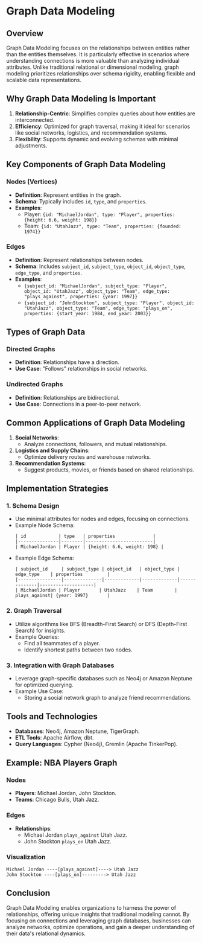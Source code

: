 # Graph Data Modeling

## Overview

Graph Data Modeling focuses on the relationships between entities rather than the entities themselves. It is particularly effective in scenarios where understanding connections is more valuable than analyzing individual attributes. Unlike traditional relational or dimensional modeling, graph modeling prioritizes relationships over schema rigidity, enabling flexible and scalable data representations.

## Why Graph Data Modeling Is Important

1. **Relationship-Centric**: Simplifies complex queries about how entities are interconnected.
2. **Efficiency**: Optimized for graph traversal, making it ideal for scenarios like social networks, logistics, and recommendation systems.
3. **Flexibility**: Supports dynamic and evolving schemas with minimal adjustments.

## Key Components of Graph Data Modeling

### Nodes (Vertices)
- **Definition**: Represent entities in the graph.
- **Schema**: Typically includes `id`, `type`, and `properties`.
- **Examples**:
  - Player: `{id: "MichaelJordan", type: "Player", properties: {height: 6.6, weight: 198}}`
  - Team: `{id: "UtahJazz", type: "Team", properties: {founded: 1974}}`

### Edges
- **Definition**: Represent relationships between nodes.
- **Schema**: Includes `subject_id`, `subject_type`, `object_id`, `object_type`, `edge_type`, and `properties`.
- **Examples**:
  - `{subject_id: "MichaelJordan", subject_type: "Player", object_id: "UtahJazz", object_type: "Team", edge_type: "plays_against", properties: {year: 1997}}`
  - `{subject_id: "JohnStockton", subject_type: "Player", object_id: "UtahJazz", object_type: "Team", edge_type: "plays_on", properties: {start_year: 1984, end_year: 2003}}`

## Types of Graph Data

### Directed Graphs
- **Definition**: Relationships have a direction.
- **Use Case**: "Follows" relationships in social networks.

### Undirected Graphs
- **Definition**: Relationships are bidirectional.
- **Use Case**: Connections in a peer-to-peer network.

## Common Applications of Graph Data Modeling

1. **Social Networks**:
   - Analyze connections, followers, and mutual relationships.
2. **Logistics and Supply Chains**:
   - Optimize delivery routes and warehouse networks.
3. **Recommendation Systems**:
   - Suggest products, movies, or friends based on shared relationships.

## Implementation Strategies

### 1. Schema Design
- Use minimal attributes for nodes and edges, focusing on connections.
- Example Node Schema:
  ```
  | id            | type   | properties              |
  |---------------|--------|-------------------------|
  | MichaelJordan | Player | {height: 6.6, weight: 198} |
  ```
- Example Edge Schema:
  ```
  | subject_id     | subject_type | object_id   | object_type | edge_type    | properties         |
  |----------------|--------------|-------------|-------------|--------------|--------------------|
  | MichaelJordan | Player       | UtahJazz    | Team        | plays_against| {year: 1997}       |
  ```

### 2. Graph Traversal
- Utilize algorithms like BFS (Breadth-First Search) or DFS (Depth-First Search) for insights.
- Example Queries:
  - Find all teammates of a player.
  - Identify shortest paths between two nodes.

### 3. Integration with Graph Databases
- Leverage graph-specific databases such as Neo4j or Amazon Neptune for optimized querying.
- Example Use Case:
  - Storing a social network graph to analyze friend recommendations.

## Tools and Technologies

- **Databases**: Neo4j, Amazon Neptune, TigerGraph.
- **ETL Tools**: Apache Airflow, dbt.
- **Query Languages**: Cypher (Neo4j), Gremlin (Apache TinkerPop).

## Example: NBA Players Graph

### Nodes
- **Players**: Michael Jordan, John Stockton.
- **Teams**: Chicago Bulls, Utah Jazz.

### Edges
- **Relationships**:
  - Michael Jordan `plays_against` Utah Jazz.
  - John Stockton `plays_on` Utah Jazz.

### Visualization
```plaintext
Michael Jordan ----[plays_against]----> Utah Jazz
John Stockton ----[plays_on]---------> Utah Jazz
```

## Conclusion

Graph Data Modeling enables organizations to harness the power of relationships, offering unique insights that traditional modeling cannot. By focusing on connections and leveraging graph databases, businesses can analyze networks, optimize operations, and gain a deeper understanding of their data's relational dynamics.